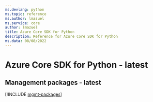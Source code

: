 ```yaml
---
ms.devlang: python
ms.topic: reference
ms.author: lmazuel
ms.service: core
author: lmazuel
title: Azure Core SDK for Python
description: Reference for Azure Core SDK for Python
ms.data: 08/08/2022
---
```

# Azure Core SDK for Python - latest

## Management packages - latest
[!INCLUDE [mgmt-packages](core-mgmt-index.md)]